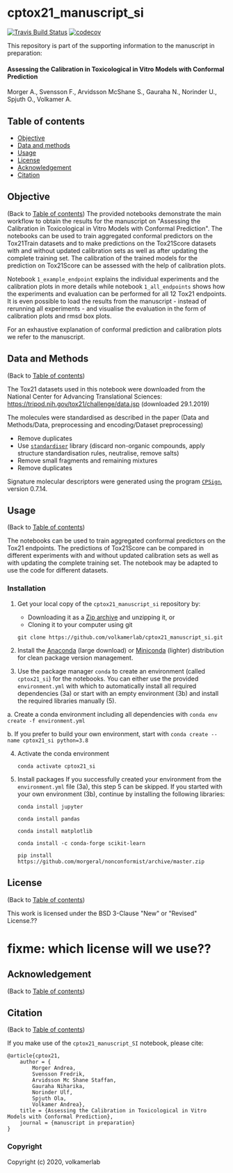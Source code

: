 cptox21_manuscript_si
==============================
[//]: # (Badges)
[![Travis Build Status](https://travis-ci.com/REPLACE_WITH_OWNER_ACCOUNT/cptox21_manuscript_si.svg?branch=master)](https://travis-ci.com/REPLACE_WITH_OWNER_ACCOUNT/cptox21_manuscript_si)
[![codecov](https://codecov.io/gh/REPLACE_WITH_OWNER_ACCOUNT/cptox21_manuscript_si/branch/master/graph/badge.svg)](https://codecov.io/gh/REPLACE_WITH_OWNER_ACCOUNT/cptox21_manuscript_si/branch/master)

This repository is part of the supporting information to the manuscript in preparation:

#### Assessing the Calibration in Toxicological in Vitro Models with Conformal Prediction
Morger A., Svensson F., Arvidsson McShane S., Gauraha N., Norinder U., Spjuth O., Volkamer A.

## Table of contents

* [Objective](#objective)
* [Data and methods](#data-and-methods)
* [Usage](#usage)
* [License](#license)
* [Acknowledgement](#acknowledgement)
* [Citation](#citation)

## Objective
(Back to [Table of contents](#table-of-contents))
The provided notebooks demonstrate the main workflow to obtain the results for the manuscript on 
"Assessing the Calibration in Toxicological in Vitro Models with Conformal Prediction". 
The notebooks can be used to train aggregated conformal predictors on the Tox21Train datasets and to make predictions on 
the Tox21Score datasets with and without updated calibration sets as well as after updating the complete training set.
The calibration of the trained models for the prediction on Tox21Score can be assessed with the help of calibration plots.

Notebook `1_example_endpoint` explains the individual experiments and the calibration plots in more details while 
notebook `1_all_endpoints` shows how the experiments and evaluation can be performed for all 12 Tox21 endpoints.
It is even possible to load the results from the manuscript - instead of rerunning all experiments - and visualise the evaluation in the form of calibration plots and rmsd box plots.

For an exhaustive explanation of conformal prediction and calibration plots we refer to the manuscript.


## Data and Methods
(Back to [Table of contents](#table-of-contents))

The Tox21 datasets used in this notebook were downloaded from the National Center for Advancing Translational Sciences:
https://tripod.nih.gov/tox21/challenge/data.jsp (downloaded 29.1.2019)

The molecules were standardised as described in the paper (Data and Methods/Data, preprocessing and encoding/Dataset preprocessing)
* Remove duplicates
* Use [`standardiser`](https://github.com/flatkinson/standardiser) library (discard non-organic compounds, apply structure standardisation rules, neutralise, remove salts)
* Remove small fragments and remaining mixtures
* Remove duplicates

Signature molecular descriptors were generated using the program [`CPSign`](https://arosbio.com/cpsign/), version 0.7.14. 

## Usage
(Back to [Table of contents](#table-of-contents))

The notebooks can be used to train aggregated conformal predictors on the Tox21 endpoints. The predictions of Tox21Score 
 can be compared in different experiments with and without updated calibration sets as well as with updating the 
 complete training set.
 The notebook may be adapted to use the code for different datasets. 

### Installation

1. Get your local copy of the `cptox21_manuscript_si` repository by:
    * Downloading it as a [Zip archive](https://github.com/volkamerlab/cptox21_manuscript_si/archive/master.zip) and unzipping it, or
    * Cloning it to your computer using git

    ```
    git clone https://github.com/volkamerlab/cptox21_manuscript_si.git
    ``` 

2. Install the [Anaconda](
https://docs.anaconda.com/anaconda/install/) (large download) or [Miniconda](https://docs.conda.io/en/latest/miniconda.html) (lighter) distribution for clean package version management.

3. Use the package manager `conda` to create an environment (called `cptox21_si`) for the notebooks. You can either use the provided `environment.yml` with which to automatically install all required dependencies (3a) 
or start with an empty environment (3b) and install the required libraries manually (5).

a. Create a conda environment including all dependencies with 
`conda env create -f environment.yml`

b. If you prefer to build your own environment, start with 
`conda create --name cptox21_si python=3.8`
   

4. Activate the conda environment

    `conda activate cptox21_si`

5. Install packages
If you successfully created your environment from the `environment.yml` file (3a), this step 5 can be skipped. 
If you started with your own environment (3b), continue by installing the following libraries: 

    `conda install jupyter`
    
    `conda install pandas`
    
    `conda install matplotlib`
    
    `conda install -c conda-forge scikit-learn`
    
    `pip install https://github.com/morgeral/nonconformist/archive/master.zip`


## License
(Back to [Table of contents](#table-of-contents))

This work is licensed under the BSD 3-Clause "New" or "Revised" License.??
# fixme: which license will we use??

## Acknowledgement
(Back to [Table of contents](#table-of-contents))


## Citation
(Back to [Table of contents](#table-of-contents))

If you make use of the `cptox21_manuscript_SI` notebook, please cite:

```
@article{cptox21,
    author = {
        Morger Andrea, 
        Svensson Fredrik, 
        Arvidsson Mc Shane Staffan,
        Gauraha Niharika,
        Norinder Ulf,
        Spjuth Ola,
        Volkamer Andrea},
    title = {Assessing the Calibration in Toxicological in Vitro Models with Conformal Prediction},
    journal = {manuscript in preparation}
}
```



### Copyright

Copyright (c) 2020, volkamerlab

 
